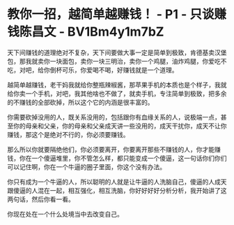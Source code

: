 # 教你一招，越简单越赚钱！ - P1 - 只谈赚钱陈昌文 - BV1Bm4y1m7bZ

天下间赚钱的道理绝对不复杂，天下间要做大事一定是简单到极致，肯德基卖汉堡包，那我就卖你一块面包，卖你一块三明治，卖你一个鸡腿，油炸鸡腿，你爱吃不吃，对吧，给你倒杯可乐，你爱喝不喝，好赚钱就是一个道理。

越简单越赚钱，老干妈我就给你整瓶辣椒酱，那苹果手机的本质也是个样子，我就给你卖一个手机，对吧，我其他啥也不做了，就卖手机，专注简单到极致，把多余的不赚钱的全部砍掉，所以这个它的内涵是很丰富的。

你需要砍掉没用的人，既关系没用的，包括跟你有血缘关系的人，说极端一点，甚至你的母亲和父亲，你的母亲和父亲成天讲一些没用的，成天干扰你，成天不让你赚钱，那这个是绝对不行的，你必须要赚钱。

那么所以你就要隔绝他们，你必须要离开，你要离开那些不赚钱的人，你才能赚钱，你在一个傻逼堆里，你不管怎么样，都只能变成一个傻逼，这一句话你们你们可以记住啊，你在一个牛逼的圈子里面，你这个没有办法。

你只有成为一个牛逼的人，所以聪明的人就是让牛逼的人洗脑自己，傻逼的人成天跟傻逼的人混在一起，相互强化，相互洗脑，你好好好好分析分析，我开始讲了这两句话，然后你看一看。

你现在处在一个什么处境当中去改变自己。